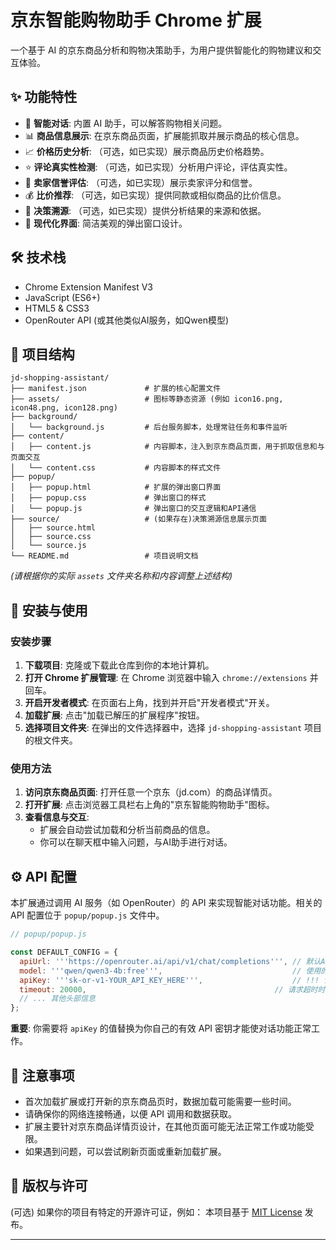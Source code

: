 # 京东智能购物助手 Chrome 扩展

一个基于 AI 的京东商品分析和购物决策助手，为用户提供智能化的购物建议和交互体验。

## ✨ 功能特性

- 🤖 **智能对话**: 内置 AI 助手，可以解答购物相关问题。
- 📊 **商品信息展示**: 在京东商品页面，扩展能抓取并展示商品的核心信息。
- 📈 **价格历史分析**: （可选，如已实现）展示商品历史价格趋势。
- ⭐ **评论真实性检测**: （可选，如已实现）分析用户评论，评估真实性。
- 🏪 **卖家信誉评估**: （可选，如已实现）展示卖家评分和信誉。
- 💰 **比价推荐**: （可选，如已实现）提供同款或相似商品的比价信息。
- 📄 **决策溯源**: （可选，如已实现）提供分析结果的来源和依据。
- 🎨 **现代化界面**: 简洁美观的弹出窗口设计。

## 🛠️ 技术栈

- Chrome Extension Manifest V3
- JavaScript (ES6+)
- HTML5 & CSS3
- OpenRouter API (或其他类似AI服务，如Qwen模型)

## 📁 项目结构

```
jd-shopping-assistant/
├── manifest.json             # 扩展的核心配置文件
├── assets/                   # 图标等静态资源 (例如 icon16.png, icon48.png, icon128.png)
├── background/
│   └── background.js         # 后台服务脚本，处理常驻任务和事件监听
├── content/
│   ├── content.js            # 内容脚本，注入到京东商品页面，用于抓取信息和与页面交互
│   └── content.css           # 内容脚本的样式文件
├── popup/
│   ├── popup.html            # 扩展的弹出窗口界面
│   ├── popup.css             # 弹出窗口的样式
│   └── popup.js              # 弹出窗口的交互逻辑和API通信
├── source/                   # (如果存在)决策溯源信息展示页面
│   ├── source.html
│   ├── source.css
│   └── source.js
└── README.md                 # 项目说明文档
```

*(请根据你的实际 `assets` 文件夹名称和内容调整上述结构)*

## 🚀 安装与使用

### 安装步骤

1.  **下载项目**: 克隆或下载此仓库到你的本地计算机。
2.  **打开 Chrome 扩展管理**: 在 Chrome 浏览器中输入 `chrome://extensions` 并回车。
3.  **开启开发者模式**: 在页面右上角，找到并开启"开发者模式"开关。
4.  **加载扩展**: 点击"加载已解压的扩展程序"按钮。
5.  **选择项目文件夹**: 在弹出的文件选择器中，选择 `jd-shopping-assistant` 项目的根文件夹。

### 使用方法

1.  **访问京东商品页面**: 打开任意一个京东（jd.com）的商品详情页。
2.  **打开扩展**: 点击浏览器工具栏右上角的"京东智能购物助手"图标。
3.  **查看信息与交互**:
    *   扩展会自动尝试加载和分析当前商品的信息。
    *   你可以在聊天框中输入问题，与AI助手进行对话。

## ⚙️ API 配置

本扩展通过调用 AI 服务（如 OpenRouter）的 API 来实现智能对话功能。相关的 API 配置位于 `popup/popup.js` 文件中。

```javascript
// popup/popup.js

const DEFAULT_CONFIG = {
  apiUrl: '''https://openrouter.ai/api/v1/chat/completions''', // 默认API地址
  model: '''qwen/qwen3-4b:free''',                             // 使用的AI模型
  apiKey: '''sk-or-v1-YOUR_API_KEY_HERE''',                    // !!! 请替换为你的有效API密钥 !!!
  timeout: 20000,                                          // 请求超时时间 (毫秒)
  // ... 其他头部信息
};
```

**重要**: 你需要将 `apiKey` 的值替换为你自己的有效 API 密钥才能使对话功能正常工作。

## 📝 注意事项

-   首次加载扩展或打开新的京东商品页时，数据加载可能需要一些时间。
-   请确保你的网络连接畅通，以便 API 调用和数据获取。
-   扩展主要针对京东商品详情页设计，在其他页面可能无法正常工作或功能受限。
-   如果遇到问题，可以尝试刷新页面或重新加载扩展。

## 📜 版权与许可

(可选) 如果你的项目有特定的开源许可证，例如：
本项目基于 [MIT License](LICENSE) 发布。

--- 